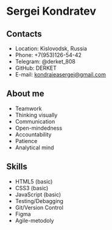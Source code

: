 # Sergei Kondratev

## Contacts

- Location: Kislovodsk, Russia
- Phone: +7(953)126-54-42
- Telegram: @derket_808
- GitHub: DERKET
- E-mail: kondraieasergej@gmail.com

## About me

- Teamwork
- Thinking visually
- Communication
- Open-mindedness
- Accountability
- Patience
- Analytical mind

## Skills

- HTML5 (basic)
- CSS3 (basic)
- JavaScript (basic)
- Testing/Debagging
- Git/Version Control
- Figma
- Agile-metodoly
